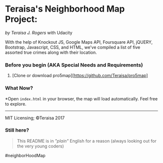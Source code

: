 
# Teraisa's Neighborhood Map Project:
_by Teraisa J. Rogers_ with Udacity


With the help of Knockout JS, Google Maps API, Foursquare API, jQUERY, Bootstrap, Javascript, CSS, and HTML, we've compiled a list of five assorted true crimes along with their location.

### Before you begin (AKA Special Needs and Requirements)
1. [Clone or download pro5map][https://github.com/Teraisa/pro5map]

### What Now?
*Open `index.html` in your browser, the map will load automatically. Feel free to explore.

--------------

MIT Licensing; ©Teraisa 2017

### Still here?
>This README is in *"plain"* English for a reason
(always looking out for the very young coders)

#neighborHoodMap
